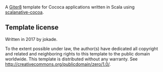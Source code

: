 A [Giter8][g8] template for Cococa applications written in Scala using [scalanative-cocoa](https://github.com/jokade/scalanative-cocoa).

Template license
----------------
Written in 2017 by jokade.

To the extent possible under law, the author(s) have dedicated all copyright and related
and neighboring rights to this template to the public domain worldwide.
This template is distributed without any warranty. See <http://creativecommons.org/publicdomain/zero/1.0/>.

[g8]: http://www.foundweekends.org/giter8/
